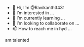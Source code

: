 - 👋 Hi, I’m @Ravikanth3431
- 👀 I’m interested in ...
- 🌱 I’m currently learning ...
- 💞️ I’m looking to collaborate on ...
- 📫 How to reach me in hyd ...

<!---
Ravikanth3431/Ravikanth3431 is a ✨ special ✨ repository because its `README.md` (this file) appears on your GitHub profile.
You can click the Preview link to take a look at your changes.
--->
am talented
